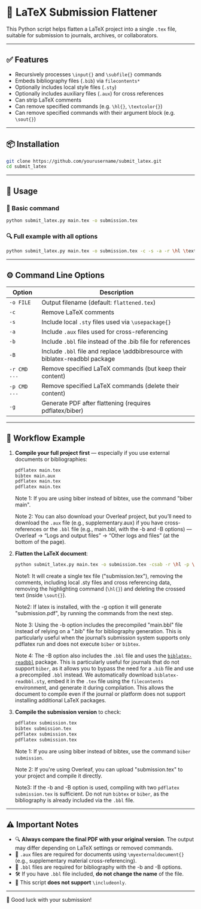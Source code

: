# 📄 LaTeX Submission Flattener

This Python script helps flatten a LaTeX project into a single `.tex` file, suitable for submission to journals, archives, or collaborators.

---

## ✅ Features

- Recursively processes `\input{}` and `\subfile{}` commands
- Embeds bibliography files (`.bib`) via `filecontents*`
- Optionally includes local style files (`.sty`)
- Optionally includes auxiliary files (`.aux`) for cross references
- Can strip LaTeX comments
- Can remove specified commands (e.g. `\hl{}`, `\textcolor{}`)
- Can remove specified commands with their argument block (e.g. `\sout{}`)

---

## 📦 Installation

```bash
git clone https://github.com/yourusername/submit_latex.git
cd submit_latex
```

---

## 🚀 Usage

### 🔧 Basic command

```bash
python submit_latex.py main.tex -o submission.tex
```

### 🔍 Full example with all options

```bash
python submit_latex.py main.tex -o submission.tex -c -s -a -r \hl \textcolor -p \sout
```

---

## ⚙️ Command Line Options

| Option       | Description                                               |
|--------------|-----------------------------------------------------------|
| `-o FILE`    | Output filename (default: `flattened.tex`)                |
| `-c`         | Remove LaTeX comments                                      |
| `-s`         | Include local `.sty` files used via `\usepackage{}`        |
| `-a`         | Include `.aux` files used for cross-referencing            |
| `-b`         | Include `.bbl` file instead of the .bib file for references|
| `-B`         | Include `.bbl` file and replace \addbibresource with biblatex-readbbl package|
| `-r CMD ...` | Remove specified LaTeX commands (but keep their content)   |
| `-p CMD ...` | Remove specified LaTeX commands (delete their content)     |
| `-g`	       | Generate PDF after flattening (requires pdflatex/biber)    |

---

## 🔁 Workflow Example

1. **Compile your full project first** — especially if you use external documents or bibliographies:

    ```bash
    pdflatex main.tex
    bibtex main.aux
    pdflatex main.tex
    pdflatex main.tex
    ```
    Note 1: If you are using biber instead of bibtex, use the command "biber main".
   
    Note 2: You can also download your Overleaf project, but you’ll need to download the `.aux` file (e.g., supplementary.aux) if you have cross-references or the `.bbl` file (e.g., main.bbl, with the -b and -B options) — Overleaf → “Logs and output files” → “Other logs and files” (at the bottom of the page).


3. **Flatten the LaTeX document**:

    ```bash
    python submit_latex.py main.tex -o submission.tex -csab -r \hl -p \sout
    ```
    Note1: It will create a single tex file ("submission.tex"), removing the comments, including local .sty files and cross referencing data, removing the highlighting command (`\hl{}`) and deleting the crossed text (inside `\sout{}`).

   Note2: If latex is installed, with the -g option it will generate "submission.pdf", by running the commands from the next step.

   Note 3: Using the -b option includes the precompiled "main.bbl" file instead of relying on a ".bib" file for bibliography generation. This is particularly useful when the journal’s submission system supports only pdflatex run and does not execute `biber` or `bibtex`.

   Note 4: The -B option also includes the `.bbl` file and uses the [`biblatex-readbbl`](https://ctan.org/pkg/biblatex-readbbl?lang=en) package. This is particularly useful for journals that do not support `biber`, as it allows you to bypass the need for a `.bib` file and use a precompiled `.bbl` instead. We automatically download `biblatex-readbbl.sty`, embed it in the `.tex` file using the `filecontents` environment, and generate it during compilation. This allows the document to compile even if the journal or platform does not support installing additional LaTeX packages.

5. **Compile the submission version** to check:

    ```bash
    pdflatex submission.tex
    bibtex submission.tex
    pdflatex submission.tex
    pdflatex submission.tex
    ```
    Note 1: If you are using biber instead of bibtex, use the command `biber submission`.

    Note 2: If you're using Overleaf, you can upload "submission.tex" to your project and compile it directly.

    Note3: If the -b and -B option is used, compiling with two `pdflatex submission.tex` is sufficient. Do not run `bibtex` or `biber`, as the bibliography is already included via the `.bbl` file.
---

## ⚠️ Important Notes

- 🔍 **Always compare the final PDF with your original version**. The output may differ depending on LaTeX settings or removed commands.
- 📂 `.aux` files are required for documents using `\myexternaldocument{}` (e.g., supplementary material cross-referencing).
- 📂 `.bbl` files are required for bibliography with the -b and -B options.
- 🛠️ If you have `.bbl` file included, **do not change the name** of the file.
- 🚫 This script **does not support** `\includeonly`.

---

📘 Good luck with your submission!
